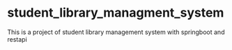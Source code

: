# student_library_managment_system
This is a project of student library management system with springboot and restapi
